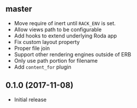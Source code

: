 ## master
- Move require of inert until `RACK_ENV` is set.
- Allow views path to be configurable
- Add hooks to extend underlying Roda app
- Fix custom layout property
- Proper file join
- Support other rendering engines outside of ERB
- Only use path portion for filename
- Add `content_for` plugin

## 0.1.0 (2017-11-08)
- Initial release

